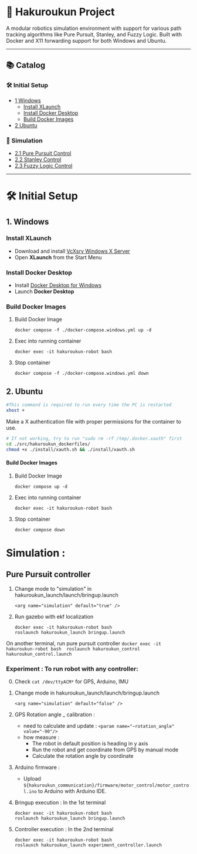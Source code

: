 # 🚗 Hakuroukun Project

A modular robotics simulation environment with support for various path tracking algorithms like Pure Pursuit, Stanley, and Fuzzy Logic. Built with Docker and X11 forwarding support for both Windows and Ubuntu.

---

## 📚 Catalog

### 🛠️ Initial Setup
- [1 Windows](#1-windows)
  - [Install XLaunch](#install-xlaunch)
  - [Install Docker Desktop](#install-docker-desktop)
  - [Build Docker Images](#build-docker-images)
- [2 Ubuntu](#2-ubuntu)

### 🧪 Simulation
- [2.1 Pure Pursuit Control](#21-pure-pursuit-control)
- [2.2 Stanley Control](#22-stanley-control)
- [2.3 Fuzzy Logic Control](#23-fuzzy-logic-control)

---

# 🛠️ Initial Setup

## **1. Windows**

### Install XLaunch
- Download and install [VcXsrv Windows X Server](https://sourceforge.net/projects/vcxsrv/)
- Open **XLaunch** from the Start Menu

### Install Docker Desktop
- Install [Docker Desktop for Windows](https://docs.docker.com/desktop/setup/install/windows-install/)
- Launch **Docker Desktop**

### Build Docker Images
1.  Build Docker Image
    ```
    docker compose -f ./docker-compose.windows.yml up -d
    ```

2. Exec into running container
    ```
    docker exec -it hakuroukun-robot bash
    ```

3. Stop container
    ```
    docker compose -f ./docker-compose.windows.yml down
    ```

## **2. Ubuntu**
```bash
#This command is required to run every time the PC is restarted
xhost + 
```
Make a X authentication file with proper permissions for the container to use.

```bash
# If not working, try to run "sudo rm -rf /tmp/.docker.xauth" first
cd ./src/hakuroukun_dockerfiles/
chmod +x ./install/xauth.sh && ./install/xauth.sh
```


#### Build Docker Images
1.  Build Docker Image
    ```
    docker compose up -d
    ```

2. Exec into running container
    ```
    docker exec -it hakuroukun-robot bash
    ```

3. Stop container
    ```
    docker compose down
    ```

# Simulation : 
## Pure Pursuit controller 

1. Change mode to "simulation" in hakuroukun_launch/launch/bringup.launch
    ```
    <arg name="simulation" default="true" />
    ```
2. Run gazebo with ekf localization 
    ```
    docker exec -it hakuroukun-robot bash 
    roslaunch hakuroukun_launch bringup.launch
    ```

On another terminal, run pure pursuit controller 
    ```
    docker exec -it hakuroukun-robot bash 
    roslaunch hakuroukun_control hakuroukun_control.launch
    ```

### Experiment : To run robot with any controller:
0. Check ```cat /dev/ttyACM*``` for GPS, Arduino, IMU

1. Change mode in hakuroukun_launch/launch/bringup.launch
    ```
    <arg name="simulation" default="false" />
    ```
2. GPS Rotation angle _ calibration :
    - need to calculate and update : ``` <param name="~rotation_angle" value="-90"/> ```
    - how measure : 
        - The robot in default position is heading in y axis
        - Run the robot and get coordinate from GPS by manual mode
        - Calculate the rotation angle by coordinate

3. Arduino firmware :
    - Upload `${hakuroukun_communication}/firmware/motor_control/motor_control.ino` to Arduino with Arduino IDE.

4. Bringup execution :
In the 1st terminal
    ```
    docker exec -it hakuroukun-robot bash
    roslaunch hakuroukun_launch bringup.launch
    ```

4. Controller execution : 
In the 2nd terminal
    ```
    docker exec -it hakuroukun-robot bash
    roslaunch hakuroukun_launch experiment_controller.launch
    ``` 